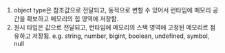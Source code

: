 1. object type은 참조값으로 전달되고, 동적으로 변할 수 있어서 런타임에 메모리 공간을 확보하고 메모리의 힙 영역에 저장함. 
2. 원시 타입은 값으로 전달되고, 런타임에 메모리의 스택 영역에 고정된 메모리르 점유하고 저장됨. e.g. string, number, bigint, boolean, undefined, symbol, null
